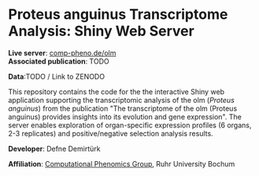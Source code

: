 # Proteus anguinus Transcriptome Analysis: Shiny Web Server 

**Live server**: [comp-pheno.de/olm](https://comp-pheno.de/olm)  
**Associated publication**: TODO

**Data**:TODO / Link to ZENODO

This repository contains the code for the the interactive Shiny web application supporting the transcriptomic analysis of the olm (*Proteus anguinus*) from the publication "The transcriptome of the olm (Proteus anguinus) provides insights into its evolution and gene expression". The server enables exploration of organ-specific expression profiles (6 organs, 2-3 replicates) and positive/negative selection analysis results.

**Developer**: Defne Demirtürk

**Affiliation**: [Computational Phenomics Group](http://www.comp-pheno.de), Ruhr University Bochum  



